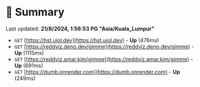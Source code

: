 # 📖 Summary
Last updated: **21/8/2024, 1:56:53 PG "Asia/Kuala_Lumpur"**

- `GET` [https://hst.ujol.dev](https://hst.ujol.dev) - **Up** (476ms)
- `GET` [https://reddviz.deno.dev/gimme](https://reddviz.deno.dev/gimme) - **Up** (1115ms)
- `GET` [https://reddviz.amar.kim/gimme](https://reddviz.amar.kim/gimme) - **Up** (691ms)
- `GET` [https://dumb.onrender.com](https://dumb.onrender.com) - **Up** (249ms)
